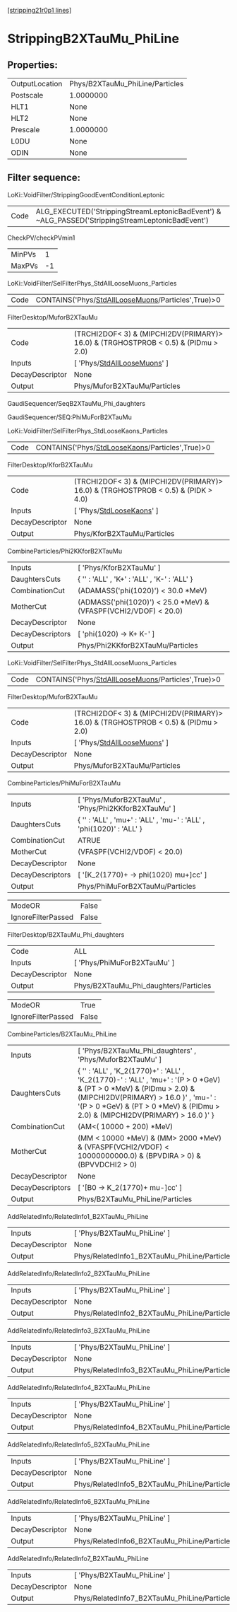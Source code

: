 [[stripping21r0p1 lines]](./stripping21r0p1-index)

# StrippingB2XTauMu_PhiLine

## Properties:

|                |                                 |
|----------------|---------------------------------|
| OutputLocation | Phys/B2XTauMu_PhiLine/Particles |
| Postscale      | 1.0000000                       |
| HLT1           | None                            |
| HLT2           | None                            |
| Prescale       | 1.0000000                       |
| L0DU           | None                            |
| ODIN           | None                            |

## Filter sequence:

LoKi::VoidFilter/StrippingGoodEventConditionLeptonic

|      |                                                                                                  |
|------|--------------------------------------------------------------------------------------------------|
| Code | ALG_EXECUTED('StrippingStreamLeptonicBadEvent') & ~ALG_PASSED('StrippingStreamLeptonicBadEvent') |

CheckPV/checkPVmin1

|        |     |
|--------|-----|
| MinPVs | 1   |
| MaxPVs | -1  |

LoKi::VoidFilter/SelFilterPhys_StdAllLooseMuons_Particles

|      |                                                                                                           |
|------|-----------------------------------------------------------------------------------------------------------|
| Code | CONTAINS('Phys/[StdAllLooseMuons](./stripping21r0p1-commonparticles-stdallloosemuons)/Particles',True)\>0 |

FilterDesktop/MuforB2XTauMu

|                 |                                                                                       |
|-----------------|---------------------------------------------------------------------------------------|
| Code            | (TRCHI2DOF\< 3) & (MIPCHI2DV(PRIMARY)\> 16.0) & (TRGHOSTPROB \< 0.5) & (PIDmu \> 2.0) |
| Inputs          | [ 'Phys/[StdAllLooseMuons](./stripping21r0p1-commonparticles-stdallloosemuons)' ]   |
| DecayDescriptor | None                                                                                  |
| Output          | Phys/MuforB2XTauMu/Particles                                                          |

GaudiSequencer/SeqB2XTauMu_Phi_daughters

GaudiSequencer/SEQ:PhiMuForB2XTauMu

LoKi::VoidFilter/SelFilterPhys_StdLooseKaons_Particles

|      |                                                                                                     |
|------|-----------------------------------------------------------------------------------------------------|
| Code | CONTAINS('Phys/[StdLooseKaons](./stripping21r0p1-commonparticles-stdloosekaons)/Particles',True)\>0 |

FilterDesktop/KforB2XTauMu

|                 |                                                                                      |
|-----------------|--------------------------------------------------------------------------------------|
| Code            | (TRCHI2DOF\< 3) & (MIPCHI2DV(PRIMARY)\> 16.0) & (TRGHOSTPROB \< 0.5) & (PIDK \> 4.0) |
| Inputs          | [ 'Phys/[StdLooseKaons](./stripping21r0p1-commonparticles-stdloosekaons)' ]        |
| DecayDescriptor | None                                                                                 |
| Output          | Phys/KforB2XTauMu/Particles                                                          |

CombineParticles/Phi2KKforB2XTauMu

|                  |                                                                    |
|------------------|--------------------------------------------------------------------|
| Inputs           | [ 'Phys/KforB2XTauMu' ]                                          |
| DaughtersCuts    | { '' : 'ALL' , 'K+' : 'ALL' , 'K-' : 'ALL' }                       |
| CombinationCut   | (ADAMASS('phi(1020)') \< 30.0 \*MeV)                               |
| MotherCut        | (ADMASS('phi(1020)') \< 25.0 \*MeV) & (VFASPF(VCHI2/VDOF) \< 20.0) |
| DecayDescriptor  | None                                                               |
| DecayDescriptors | [ 'phi(1020) -\> K+ K-' ]                                        |
| Output           | Phys/Phi2KKforB2XTauMu/Particles                                   |

LoKi::VoidFilter/SelFilterPhys_StdAllLooseMuons_Particles

|      |                                                                                                           |
|------|-----------------------------------------------------------------------------------------------------------|
| Code | CONTAINS('Phys/[StdAllLooseMuons](./stripping21r0p1-commonparticles-stdallloosemuons)/Particles',True)\>0 |

FilterDesktop/MuforB2XTauMu

|                 |                                                                                       |
|-----------------|---------------------------------------------------------------------------------------|
| Code            | (TRCHI2DOF\< 3) & (MIPCHI2DV(PRIMARY)\> 16.0) & (TRGHOSTPROB \< 0.5) & (PIDmu \> 2.0) |
| Inputs          | [ 'Phys/[StdAllLooseMuons](./stripping21r0p1-commonparticles-stdallloosemuons)' ]   |
| DecayDescriptor | None                                                                                  |
| Output          | Phys/MuforB2XTauMu/Particles                                                          |

CombineParticles/PhiMuForB2XTauMu

|                  |                                                                      |
|------------------|----------------------------------------------------------------------|
| Inputs           | [ 'Phys/MuforB2XTauMu' , 'Phys/Phi2KKforB2XTauMu' ]                |
| DaughtersCuts    | { '' : 'ALL' , 'mu+' : 'ALL' , 'mu-' : 'ALL' , 'phi(1020)' : 'ALL' } |
| CombinationCut   | ATRUE                                                                |
| MotherCut        | (VFASPF(VCHI2/VDOF) \< 20.0)                                         |
| DecayDescriptor  | None                                                                 |
| DecayDescriptors | [ '[K_2(1770)+ -\> phi(1020) mu+]cc' ]                           |
| Output           | Phys/PhiMuForB2XTauMu/Particles                                      |

|                    |       |
|--------------------|-------|
| ModeOR             | False |
| IgnoreFilterPassed | False |

FilterDesktop/B2XTauMu_Phi_daughters

|                 |                                       |
|-----------------|---------------------------------------|
| Code            | ALL                                   |
| Inputs          | [ 'Phys/PhiMuForB2XTauMu' ]         |
| DecayDescriptor | None                                  |
| Output          | Phys/B2XTauMu_Phi_daughters/Particles |

|                    |       |
|--------------------|-------|
| ModeOR             | True  |
| IgnoreFilterPassed | False |

CombineParticles/B2XTauMu_PhiLine

|                  |                                                                                                                                                                                                                                                          |
|------------------|----------------------------------------------------------------------------------------------------------------------------------------------------------------------------------------------------------------------------------------------------------|
| Inputs           | [ 'Phys/B2XTauMu_Phi_daughters' , 'Phys/MuforB2XTauMu' ]                                                                                                                                                                                               |
| DaughtersCuts    | { '' : 'ALL' , 'K_2(1770)+' : 'ALL' , 'K_2(1770)-' : 'ALL' , 'mu+' : '(P \> 0 \*GeV) & (PT \> 0 \*MeV) & (PIDmu \> 2.0) & (MIPCHI2DV(PRIMARY) \> 16.0 )' , 'mu-' : '(P \> 0 \*GeV) & (PT \> 0 \*MeV) & (PIDmu \> 2.0) & (MIPCHI2DV(PRIMARY) \> 16.0 )' } |
| CombinationCut   | (AM\<( 10000 + 200) \*MeV)                                                                                                                                                                                                                               |
| MotherCut        | (MM \< 10000 \*MeV) & (MM\> 2000 \*MeV) & (VFASPF(VCHI2/VDOF) \< 10000000000.0) & (BPVDIRA \> 0) & (BPVVDCHI2 \> 0)                                                                                                                                      |
| DecayDescriptor  | None                                                                                                                                                                                                                                                     |
| DecayDescriptors | [ '[B0 -\> K_2(1770)+ mu-]cc' ]                                                                                                                                                                                                                      |
| Output           | Phys/B2XTauMu_PhiLine/Particles                                                                                                                                                                                                                          |

AddRelatedInfo/RelatedInfo1_B2XTauMu_PhiLine

|                 |                                              |
|-----------------|----------------------------------------------|
| Inputs          | [ 'Phys/B2XTauMu_PhiLine' ]                |
| DecayDescriptor | None                                         |
| Output          | Phys/RelatedInfo1_B2XTauMu_PhiLine/Particles |

AddRelatedInfo/RelatedInfo2_B2XTauMu_PhiLine

|                 |                                              |
|-----------------|----------------------------------------------|
| Inputs          | [ 'Phys/B2XTauMu_PhiLine' ]                |
| DecayDescriptor | None                                         |
| Output          | Phys/RelatedInfo2_B2XTauMu_PhiLine/Particles |

AddRelatedInfo/RelatedInfo3_B2XTauMu_PhiLine

|                 |                                              |
|-----------------|----------------------------------------------|
| Inputs          | [ 'Phys/B2XTauMu_PhiLine' ]                |
| DecayDescriptor | None                                         |
| Output          | Phys/RelatedInfo3_B2XTauMu_PhiLine/Particles |

AddRelatedInfo/RelatedInfo4_B2XTauMu_PhiLine

|                 |                                              |
|-----------------|----------------------------------------------|
| Inputs          | [ 'Phys/B2XTauMu_PhiLine' ]                |
| DecayDescriptor | None                                         |
| Output          | Phys/RelatedInfo4_B2XTauMu_PhiLine/Particles |

AddRelatedInfo/RelatedInfo5_B2XTauMu_PhiLine

|                 |                                              |
|-----------------|----------------------------------------------|
| Inputs          | [ 'Phys/B2XTauMu_PhiLine' ]                |
| DecayDescriptor | None                                         |
| Output          | Phys/RelatedInfo5_B2XTauMu_PhiLine/Particles |

AddRelatedInfo/RelatedInfo6_B2XTauMu_PhiLine

|                 |                                              |
|-----------------|----------------------------------------------|
| Inputs          | [ 'Phys/B2XTauMu_PhiLine' ]                |
| DecayDescriptor | None                                         |
| Output          | Phys/RelatedInfo6_B2XTauMu_PhiLine/Particles |

AddRelatedInfo/RelatedInfo7_B2XTauMu_PhiLine

|                 |                                              |
|-----------------|----------------------------------------------|
| Inputs          | [ 'Phys/B2XTauMu_PhiLine' ]                |
| DecayDescriptor | None                                         |
| Output          | Phys/RelatedInfo7_B2XTauMu_PhiLine/Particles |
